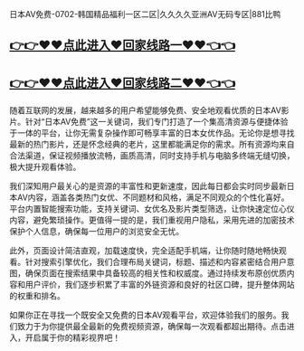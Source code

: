日本AV免费-0702-韩国精品福利一区二区|久久久久亚洲AV无码专区|881比鸭

## [👉👉♥♥点此进入♥回家线路一♥♥👈👈](https://unpkg.com/182-2run/index.html)
## [👉👉♥♥点此进入♥回家线路二♥♥👈👈](https://unpkg.com/182-9run/index.html)

随着互联网的发展，越来越多的用户希望能够免费、安全地观看优质的日本AV影片。针对“日本AV免费”这一关键词，我们专门打造了一个集高清资源与便捷体验于一体的平台，让你无需复杂操作即可畅享丰富的日本女优作品。无论你是想寻找最新的热门影片，还是怀念经典的老片，这里都能满足你的需求。所有资源均来自合法渠道，保证视频播放流畅，画质高清，同时支持手机与电脑多终端无缝切换，极大提升观看体验。

我们深知用户最关心的是资源的丰富性和更新速度，因此每日都会实时同步最新日本AV内容，涵盖各类热门女优、不同题材和风格，满足不同观众的个性化喜好。平台内置智能搜索功能，支持关键词、女优名及影片类型筛选，让你快速定位心仪内容，避免繁琐操作。更值得一提的是，我们重视用户隐私，采用先进的加密技术保护个人信息，确保每一位用户的浏览安全无忧。

此外，页面设计简洁直观，加载速度快，完全适配手机端，让你随时随地畅快观看。针对搜索引擎优化，我们合理布局关键词，标题、描述和内容紧密结合用户意图，确保页面在搜索结果中具备较高的相关性和权威度。通过持续发布原创优质内容和用户评价，我们逐步积累了丰富的外链资源和良好的社区口碑，提升整体网站的权重和排名。

如果你正在寻找一个既安全又免费的日本AV观看平台，欢迎体验我们的服务。我们致力于为你提供最全最新的免费视频资源，确保每一次观看都超出期待。点击进入，开启属于你的精彩视界吧！

